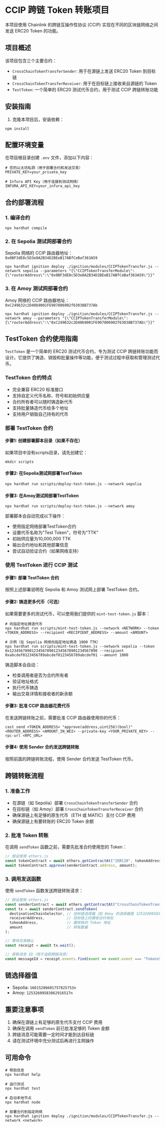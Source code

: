 # CCIP 跨链 Token 转账项目

本项目使用 Chainlink 的跨链互操作性协议 (CCIP) 实现在不同的区块链网络之间发送 ERC20 Token 的功能。

## 项目概述

该项目包含三个主要合约：
- `CrossChainTokenTransferSender`: 用于在源链上发送 ERC20 Token 到目标链
- `CrossChainTokenTransferReceiver`: 用于在目标链上接收来自源链的 Token
- `TestToken`: 一个简单的 ERC20 测试代币合约，用于测试 CCIP 跨链转账功能

## 安装指南

1. 克隆本项目后，安装依赖：

```shell
npm install
```

## 配置环境变量

在项目根目录创建 `.env` 文件，添加以下内容：

```
# 您的以太坊私钥（用于部署合约和发送交易）
PRIVATE_KEY=your_private_key

# Infura API Key（用于连接到测试网络）
INFURA_API_KEY=your_infura_api_key
```

## 合约部署流程

### 1. 编译合约

```shell
npx hardhat compile
```

### 2. 在 Sepolia 测试网部署合约

Sepolia 网络的 CCIP 路由器地址：`0x0BF3dE8c5D3e8A2B34D2BEeB17ABfCeBaf363A59`

```shell
npx hardhat ignition deploy ./ignition/modules/CCIPTokenTransfer.js --network sepolia --parameters "{\"CCIPTokenTransferModule\":{\"routerAddress\":\"0x0BF3dE8c5D3e8A2B34D2BEeB17ABfCeBaf363A59\"}}"
```

### 3. 在 Amoy 测试网部署合约

Amoy 网络的 CCIP 路由器地址：`0xC249632c2D40b9001FE907806902f63038B737Ab`

```shell
npx hardhat ignition deploy ./ignition/modules/CCIPTokenTransfer.js --network amoy --parameters "{\"CCIPTokenTransferModule\":{\"routerAddress\":\"0xC249632c2D40b9001FE907806902f63038B737Ab\"}}"
```

## TestToken 合约使用指南

`TestToken` 是一个简单的 ERC20 测试代币合约，专为测试 CCIP 跨链转账功能而设计。它提供了铸造、销毁和批量操作等功能，便于测试过程中获取和管理测试代币。

### TestToken 合约特点

- 完全兼容 ERC20 标准接口
- 支持自定义代币名称、符号和初始供应量
- 合约所有者可以随时铸造新代币
- 支持批量铸造代币给多个地址
- 支持用户销毁自己持有的代币

### 部署 TestToken 合约

#### 步骤1: 创建部署脚本目录（如果不存在）

如果项目中没有scripts目录，请先创建它：

```shell
mkdir scripts
```

#### 步骤2: 在Sepolia测试网部署TestToken

```shell
npx hardhat run scripts/deploy-test-token.js --network sepolia
```

#### 步骤3: 在Amoy测试网部署TestToken

```shell
npx hardhat run scripts/deploy-test-token.js --network amoy
```

部署脚本会自动完成以下操作：
- 使用指定网络部署TestToken合约
- 设置代币名称为"Test Token"，符号为"TTK"
- 初始供应量为10,000,000 TTK
- 输出合约地址和其他部署信息
- 尝试自动验证合约（如果网络支持）

### 使用 TestToken 进行 CCIP 测试

#### 步骤1: 部署 TestToken 合约

按照上述部署说明在 Sepolia 和 Amoy 测试网上部署 TestToken 合约。

#### 步骤2: 铸造更多代币（可选）

如果需要更多的测试代币，可以使用我们提供的 `mint-test-token.js` 脚本：

```shell
# 向指定地址铸造代币
npx hardhat run scripts/mint-test-token.js --network <NETWORK> --token <TOKEN_ADDRESS> --recipient <RECIPIENT_ADDRESS> --amount <AMOUNT>

# 示例（在 Sepolia 网络向指定地址铸造 1000 TTK）
npx hardhat run scripts/mint-test-token.js --network sepolia --token 0x1234567890123456789012345678901234567890 --recipient 0xabcdef0123456789abcdef0123456789abcdef01 --amount 1000
```

铸造脚本会自动：
- 检查调用者是否为合约所有者
- 验证地址格式
- 执行代币铸造
- 输出交易详情和接收者的新余额

#### 步骤3: 批准 CCIP 路由器花费代币

在发送跨链转账之前，需要批准 CCIP 路由器使用你的代币：

```shell
cast send <TOKEN_ADDRESS> "approve(address,uint256)(bool)" <ROUTER_ADDRESS> <AMOUNT_IN_WEI> --private-key <YOUR_PRIVATE_KEY> --rpc-url <RPC_URL>
```

#### 步骤4: 使用 Sender 合约发送跨链转账

按照前面的跨链转账流程，使用 Sender 合约发送 TestToken 代币。

## 跨链转账流程

### 1. 准备工作

- 在源链（如 Sepolia）部署 `CrossChainTokenTransferSender` 合约
- 在目标链（如 Amoy）部署 `CrossChainTokenTransferReceiver` 合约
- 确保源链上有足够的原生代币（ETH 或 MATIC）支付 CCIP 费用
- 确保源链上有要转账的 ERC20 Token 余额

### 2. 批准 Token 转账

在调用 `sendToken` 函数之前，需要先批准合约使用您的 Token：

```javascript
// 假设使用 ethers.js
const tokenContract = await ethers.getContractAt("IERC20", tokenAddress);
await tokenContract.approve(senderContract.address, amount);
```

### 3. 调用发送函数

使用 `sendToken` 函数发送跨链转账请求：

```javascript
// 假设使用 ethers.js
const senderContract = await ethers.getContractAt("CrossChainTokenTransferSender", senderAddress);
const tx = await senderContract.sendToken(
  destinationChainSelector, // 目标链选择器（如 Amoy 的选择器是 12532609583862916517n）
  receiverAddress,          // 目标链上的接收合约地址
  tokenAddress,             // 要转账的 Token 地址
  amount                    // 转账数量
);

// 等待交易确认
const receipt = await tx.wait();

// 获取消息 ID（用于追踪跨链消息）
const messageId = receipt.events.find(event => event.event === "TokensSent").args.messageId;
```

## 链选择器值

- Sepolia: `16015286601757825753n`
- Amoy: `12532609583862916517n`

## 重要注意事项

1. 确保在源链上有足够的原生代币支付 CCIP 费用
2. 确保在调用 `sendToken` 前已批准足够的 Token 金额
3. 跨链消息可能需要一定时间才能到达目标链
4. 请在测试环境中充分测试后再进行主网操作

## 可用命令

```shell
# 帮助信息
npx hardhat help

# 运行测试
npx hardhat test

# 启动本地节点
npx hardhat node

# 部署合约到指定网络
npx hardhat ignition deploy ./ignition/modules/CCIPTokenTransfer.js --network <network>
```
